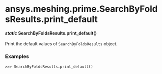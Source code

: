 # ansys.meshing.prime.SearchByFoldsResults.print_default



#### *static* SearchByFoldsResults.print_default()

Print the default values of `SearchByFoldsResults` object.

### Examples

```pycon
>>> SearchByFoldsResults.print_default()
```

<!-- !! processed by numpydoc !! -->
